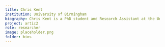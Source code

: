 ```yaml
---
title: Chris Kent
institution: University of Birmingham
biography: Chris Kent is a PhD student and Research Assistant at the University of Birmingham, where he develops computational methods for generating primer schemes. He also works to improve the amplicon sequencing community through open-source resources and file specifications.
project: artic2
role: researcher
image: placeholder.png
folder: bios
---
```

